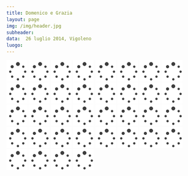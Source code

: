 ```yaml
---
title: Domenico e Grazia
layout: page
img: /img/header.jpg
subheader:
data:  26 luglio 2014, Vigoleno
luogo: 
---
```



<img src="/img/loader.gif" data-src="gallery/dg-01.jpg" class="" />
<img src="/img/loader.gif" data-src="gallery/dg-02.jpg" class="" />
<img src="/img/loader.gif" data-src="gallery/dg-03.jpg" class="" />
<img src="/img/loader.gif" data-src="gallery/dg-04.jpg" class="" />
<img src="/img/loader.gif" data-src="gallery/dg-05.jpg" class="" />
<img src="/img/loader.gif" data-src="gallery/dg-06.jpg" class="" />
<img src="/img/loader.gif" data-src="gallery/dg-07.jpg" class="" />
<img src="/img/loader.gif" data-src="gallery/dg-08.jpg" class="" />
<img src="/img/loader.gif" data-src="gallery/dg-09.jpg" class="" />
<img src="/img/loader.gif" data-src="gallery/dg-10.jpg" class="" />
<img src="/img/loader.gif" data-src="gallery/dg-11.jpg" class="" />
<img src="/img/loader.gif" data-src="gallery/dg-12.jpg" class="" />
<img src="/img/loader.gif" data-src="gallery/dg-13.jpg" class="" />
<img src="/img/loader.gif" data-src="gallery/dg-14.jpg" class="" />
<img src="/img/loader.gif" data-src="gallery/dg-15.jpg" class="" />
<img src="/img/loader.gif" data-src="gallery/dg-16.jpg" class="" />
<img src="/img/loader.gif" data-src="gallery/dg-17.jpg" class="" />
<img src="/img/loader.gif" data-src="gallery/dg-18.jpg" class="" />
<img src="/img/loader.gif" data-src="gallery/dg-19.jpg" class="" />
<img src="/img/loader.gif" data-src="gallery/dg-20.jpg" class="" />
<img src="/img/loader.gif" data-src="gallery/dg-22.jpg" class="" />
<img src="/img/loader.gif" data-src="gallery/dg-21.jpg" class="" />
<img src="/img/loader.gif" data-src="gallery/dg-23.jpg" class="" />
<img src="/img/loader.gif" data-src="gallery/dg-24.jpg" class="" />
<img src="/img/loader.gif" data-src="gallery/dg-27.jpg" class="" />
<img src="/img/loader.gif" data-src="gallery/dg-26.jpg" class="" />
<img src="/img/loader.gif" data-src="gallery/dg-25.jpg" class="" />
<img src="/img/loader.gif" data-src="gallery/dg-28.jpg" class="" />
<img src="/img/loader.gif" data-src="gallery/dg-30.jpg" class="" />
<img src="/img/loader.gif" data-src="gallery/dg-29.jpg" class="" />
<img src="/img/loader.gif" data-src="gallery/dg-31.jpg" class="" />
<img src="/img/loader.gif" data-src="gallery/dg-32.jpg" class="" />
<img src="/img/loader.gif" data-src="gallery/dg-33.jpg" class="" />
<img src="/img/loader.gif" data-src="gallery/dg-34.jpg" class="" />
<img src="/img/loader.gif" data-src="gallery/dg-35.jpg" class="" />
<img src="/img/loader.gif" data-src="gallery/dg-36.jpg" class="" />
